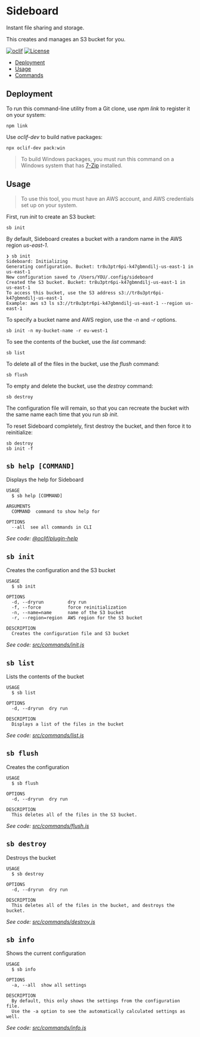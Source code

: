 Sideboard
=========

Instant file sharing and storage.

This creates and manages an S3 bucket for you.

[![oclif](https://img.shields.io/badge/cli-oclif-brightgreen.svg)](https://oclif.io)
[![License](https://img.shields.io/github/license/stuartellis/sideboard.svg)](https://github.com/stuartellis/sideboard)

<!-- toc -->
* [Deployment](#deployment)
* [Usage](#usage)
* [Commands](#commands)
<!-- tocstop -->
<!-- deployment -->
## Deployment 

To run this command-line utility from a Git clone, use *npm link* to register it on your system:

    npm link

Use *oclif-dev* to build native packages:

    npx oclif-dev pack:win

> To build Windows packages, you must run this command on a Windows system that has [7-Zip](https://www.7-zip.org/) installed.
<!-- deploymentstop -->

<!-- usage -->
## Usage

> To use this tool, you must have an AWS account, and AWS credentials set up on your system.

First, run *init* to create an S3 bucket:

    sb init

By default, Sideboard creates a bucket with a random name in the AWS region  *us-east-1*. 

```
❯ sb init
Sideboard: Initializing
Generating configuration. Bucket: tr8u3ptr6pi-k47gbmndilj-us-east-1 in us-east-1
New configuration saved to /Users/YOU/.config/sideboard
Created the S3 bucket. Bucket: tr8u3ptr6pi-k47gbmndilj-us-east-1 in us-east-1
To access this bucket, use the S3 address s3://tr8u3ptr6pi-k47gbmndilj-us-east-1
Example: aws s3 ls s3://tr8u3ptr6pi-k47gbmndilj-us-east-1 --region us-east-1
```

To specify a bucket name and AWS region, use the *-n* and *-r* options.

    sb init -n my-bucket-name -r eu-west-1

To see the contents of the bucket, use the *list* command:

    sb list

To delete all of the files in the bucket, use the *flush* command:

    sb flush

To empty and delete the bucket, use the *destroy* command:

    sb destroy

The configuration file will remain, so that you can recreate the bucket with the same name each time that you run *sb init*. 

To reset Sideboard completely, first destroy the bucket, and then force it to reinitialize:

    sb destroy
    sb init -f

<!-- usagestop -->

<!-- commands -->
## `sb help [COMMAND]`

Displays the help for Sideboard

```
USAGE
  $ sb help [COMMAND]

ARGUMENTS
  COMMAND  command to show help for

OPTIONS
  --all  see all commands in CLI
```

_See code: [@oclif/plugin-help](https://github.com/oclif/plugin-help/blob/v3.2.1/src/commands/help.ts)_

## `sb init`

Creates the configuration and the S3 bucket

```
USAGE
  $ sb init

OPTIONS
  -d, --dryrun         dry run
  -f, --force          force reinitialization
  -n, --name=name      name of the S3 bucket
  -r, --region=region  AWS region for the S3 bucket

DESCRIPTION
  Creates the configuration file and S3 bucket
```

_See code: [src/commands/init.js](https://github.com/stuartellis/sideboard/blob/v0.1.0/src/commands/init.js)_

## `sb list`

Lists the contents of the bucket

```
USAGE
  $ sb list

OPTIONS
  -d, --dryrun  dry run

DESCRIPTION
  Displays a list of the files in the bucket
```

_See code: [src/commands/list.js](https://github.com/stuartellis/sideboard/blob/v0.1.0/src/commands/list.js)_

## `sb flush`

Creates the configuration

```
USAGE
  $ sb flush

OPTIONS
  -d, --dryrun  dry run

DESCRIPTION
  This deletes all of the files in the S3 bucket.
```

_See code: [src/commands/flush.js](https://github.com/stuartellis/sideboard/blob/v0.1.0/src/commands/flush.js)_

## `sb destroy`

Destroys the bucket

```
USAGE
  $ sb destroy

OPTIONS
  -d, --dryrun  dry run

DESCRIPTION
  This deletes all of the files in the bucket, and destroys the bucket.
```

_See code: [src/commands/destroy.js](https://github.com/stuartellis/sideboard/blob/v0.1.0/src/commands/destroy.js)_

## `sb info`

Shows the current configuration

```
USAGE
  $ sb info

OPTIONS
  -a, --all  show all settings

DESCRIPTION
  By default, this only shows the settings from the configuration file.
  Use the -a option to see the automatically calculated settings as well.
```

_See code: [src/commands/info.js](https://github.com/stuartellis/sideboard/blob/v0.1.0/src/commands/info.js)_
<!-- commandsstop -->

